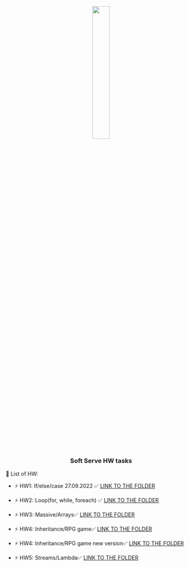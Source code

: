 <div align="center">
<img src="https://www.softserveinc.com/cdn/img/press/regional/news/SS-logo.PNG" align="center" style="width: 30%" />
</div>  
  
### <div align="center">Soft Serve HW tasks</div>  
  

🔭 List of HW:  
  

- ⚡ HW1: If/else/case 27.09.2022 ✅  [LINK TO THE FOLDER](https://github.com/SEM24/SoftServeHW/tree/master/src/com/khomsi/softServe/homework1)
  

- ⚡ HW2: Loop(for, while, foreach) ✅  [LINK TO THE FOLDER](https://github.com/SEM24/SoftServeHW/tree/master/src/com/khomsi/softServe/homework2)
  

- ⚡ HW3: Massive/Arrays✅  [LINK TO THE FOLDER](https://github.com/SEM24/SoftServeHW/tree/master/src/com/khomsi/softServe/homework3)

- ⚡ HW4: Inheritance/RPG game✅  [LINK TO THE FOLDER](https://github.com/SEM24/SoftServeHW/tree/master/src/com/khomsi/softServe/homework4)
- ⚡ HW4: Inheritance/RPG game new version✅  [LINK TO THE FOLDER](https://github.com/SEM24/SoftServeHW/tree/master/src/com/khomsi/softServe/homework4Ex)

- ⚡ HW5: Streams/Lambda✅  [LINK TO THE FOLDER](https://github.com/SEM24/SoftServeHW/tree/master/src/com/khomsi/softServe/homework5)

<br/>  
